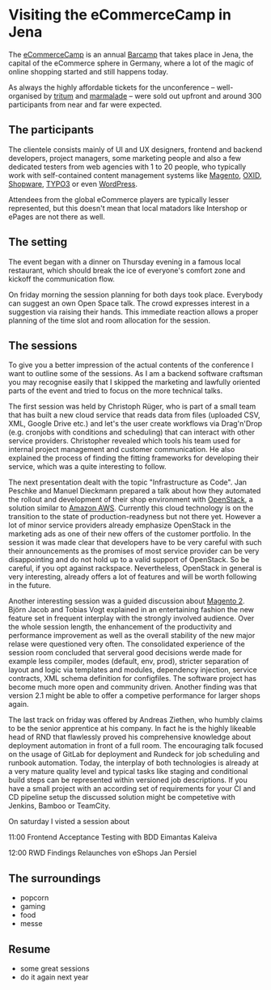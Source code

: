 # Visiting the eCommerceCamp in Jena

The [eCommerceCamp](http://www.ecommerce-camp.de) is an annual [Barcamp](http://barcamp.org) that takes place in Jena, the capital of the eCommerce sphere in Germany, where a lot of the magic of online shopping started and still happens today.

As always the highly affordable tickets for the unconference – well-organised by [tritum](http://www.tritum.de/) and [marmalade](http://www.marmalade.de/) – were sold out upfront and around 300 participants from near and far were expected.

## The participants

The clientele consists mainly of UI and UX designers, frontend and backend developers, project managers, some marketing people and also a few dedicated testers from web agencies with 1 to 20 people, who typically work with self-contained content management systems like [Magento](https://magento.com/), [OXID](http://www.oxid-esales.com/), [Shopware](https://en.shopware.com), [TYPO3](https://typo3.org/) or even [WordPress](https://wordpress.com). 

Attendees from the global eCommerce players are typically lesser represented, but this doesn't mean that local matadors like Intershop or ePages are not there as well.

## The setting

The event began with a dinner on Thursday evening in a famous local restaurant, which should break the ice of everyone's comfort zone and kickoff the communication flow.

On friday morning the session planning for both days took place. Everybody can suggest an own Open Space talk. The crowd expresses interest in a suggestion via raising their hands. This immediate reaction allows a proper planning of the time slot and room allocation for the session.

## The sessions

To give you a better impression of the actual contents of the conference I want to outline some of the sessions. As I am a backend software craftsman you may recognise easily that I skipped the marketing and lawfully oriented parts of the event and tried to focus on the more technical talks.

The first session was held by Christoph Rüger, who is part of a small team that has built a new cloud service that reads data from files (uploaded CSV, XML, Google Drive etc.) and let's the user create workflows via Drag'n'Drop (e.g. cronjobs with conditions and scheduling) that can interact with other service providers. Christopher revealed which tools his team used for internal project management and customer communication. He also explained the process of finding the fitting frameworks for developing their service, which was a quite interesting to follow.

The next presentation dealt with the topic "Infrastructure as Code". Jan Peschke and Manuel Dieckmann prepared a talk about how they automated the rollout and development of their shop environment with [OpenStack](https://www.openstack.org/), a solution similar to [Amazon AWS](https://aws.amazon.com). Currently this cloud technology is on the transition to the state of production-readyness but not there yet. However a lot of minor service providers already emphasize OpenStack in the marketing ads as one of their new offers of the customer portfolio. In the session it was made clear that developers have to be very careful with such their announcements as the promises of most service provider can be very disappointing and do not hold up to a valid support of OpenStack. So be careful, if you opt against rackspace. Nevertheless, OpenStack in general is very interesting, already offers a lot of features and will be worth following in the future.

Another interesting session was a guided discussion about [Magento 2](https://magento.com/developers/magento2). Björn Jacob and Tobias Vogt explained in an entertaining fashion the new feature set in frequent interplay with the strongly involved audience. Over the whole session length, the enhancement of the productivity and performance improvement as well as the overall stability of the new major relase were questioned very often. The consolidated experience of the session room concluded that serveral good decisions werde made for example less compiler, modes (default, env, prod), stricter separation of layout and logic via templates and modules, dependency injection, service contracts, XML schema definition for configfiles. The software project has become much more open and community driven. Another finding was that version 2.1 might be able to offer a competive performance for larger shops again.

The last track on friday was offered by Andreas Ziethen, who humbly claims to be the senior apprentice at his company. In fact he is the highly likeable head of RND that flawlessly proved his comprehensive knowledge about deployment automation in front of a full room. The encouraging talk focused on the usage of GitLab for deployment and Rundeck for job scheduling and runbook automation. Today, the interplay of both technologies is already at a very mature quality level and typical tasks like staging and conditional build steps can be represented within versioned job descriptions. If you have a small project with an according set of requirements for your CI and CD pipeline setup the discussed solution might be competetive with Jenkins, Bamboo or TeamCity.

On saturday I visted a session about 

11:00 Frontend Acceptance Testing with BDD
Eimantas Kaleiva

12:00 RWD Findings Relaunches von eShops
Jan Persiel

## The surroundings

- popcorn
- gaming 
- food
- messe

## Resume

- some great sessions
- do it again next year
